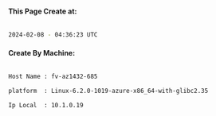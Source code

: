 
   
#### This Page Create at:

```bash

2024-02-08 - 04:36:23 UTC

```

#### Create By Machine:

```bash

Host Name : fv-az1432-685

platform  : Linux-6.2.0-1019-azure-x86_64-with-glibc2.35

Ip Local  : 10.1.0.19

```

